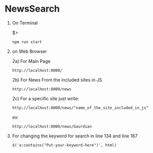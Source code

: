 # NewsSearch

1) On Terminal

    $>                                                                                                                                                      
    
       npm run start

2) on Web Browser

    2a) For Main Page

       http://localhost:8000/



    2b) For News From the included sites in JS

       http://localhost:8000/news



    2c) For a specific site just write:

       http://localhost:8000/news/"name_of_the_site_included_in_js"
      ex:

       http://localhost:8000/news/Gaurdian



5) For changing the keyword for search in line 134 and line 167

       $('a:contains("Put-your-keyword-here")', html)

